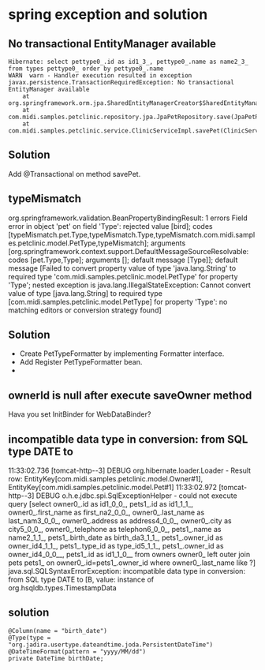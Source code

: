 spring exception and solution
============================


No transactional EntityManager available
----------
  
    Hibernate: select pettype0_.id as id1_3_, pettype0_.name as name2_3_ from types pettype0_ order by pettype0_.name
    WARN  warn - Handler execution resulted in exception
    javax.persistence.TransactionRequiredException: No transactional EntityManager available
    	at org.springframework.orm.jpa.SharedEntityManagerCreator$SharedEntityManagerInvocationHandler.invoke(SharedEntityManagerCreator.java:275) 
    	at com.midi.samples.petclinic.repository.jpa.JpaPetRepository.save(JpaPetRepository.java:35) 
    	at com.midi.samples.petclinic.service.ClinicServiceImpl.savePet(ClinicServiceImpl.java:53) 

Solution
--------
Add @Transactional on method savePet.


typeMismatch
--------
  org.springframework.validation.BeanPropertyBindingResult: 1 errors
  Field error in object 'pet' on field 'Type': rejected value [bird]; codes [typeMismatch.pet.Type,typeMismatch.Type,typeMismatch.com.midi.samples.petclinic.model.PetType,typeMismatch]; arguments [org.springframework.context.support.DefaultMessageSourceResolvable: codes [pet.Type,Type]; arguments []; default message [Type]]; default message [Failed to convert property value of type 'java.lang.String' to required type 'com.midi.samples.petclinic.model.PetType' for property 'Type'; nested exception is java.lang.IllegalStateException: Cannot convert value of type [java.lang.String] to required type [com.midi.samples.petclinic.model.PetType] for property 'Type': no matching editors or conversion strategy found]
  
Solution  
--------
* Create PetTypeFormatter by implementing Formatter interface.
* Add Register PetTypeFormatter bean.
* 

ownerId is null after execute saveOwner method
--------
Hava you set InitBinder for WebDataBinder?

incompatible data type in conversion: from SQL type DATE to
--------
11:33:02.736 [tomcat-http--3] DEBUG org.hibernate.loader.Loader - Result row: EntityKey[com.midi.samples.petclinic.model.Owner#1], EntityKey[com.midi.samples.petclinic.model.Pet#1]
11:33:02.972 [tomcat-http--3] DEBUG o.h.e.jdbc.spi.SqlExceptionHelper - could not execute query [select owner0_.id as id1_0_0_, pets1_.id as id1_1_1_, owner0_.first_name as first_na2_0_0_, owner0_.last_name as last_nam3_0_0_, owner0_.address as address4_0_0_, owner0_.city as city5_0_0_, owner0_.telephone as telephon6_0_0_, pets1_.name as name2_1_1_, pets1_.birth_date as birth_da3_1_1_, pets1_.owner_id as owner_id4_1_1_, pets1_.type_id as type_id5_1_1_, pets1_.owner_id as owner_id4_0_0__, pets1_.id as id1_1_0__ from owners owner0_ left outer join pets pets1_ on owner0_.id=pets1_.owner_id where owner0_.last_name like ?]
java.sql.SQLSyntaxErrorException: incompatible data type in conversion: from SQL type DATE to [B, value: instance of org.hsqldb.types.TimestampData

solution
--------

    @Column(name = "birth_date")
    @Type(type = "org.jadira.usertype.dateandtime.joda.PersistentDateTime")
    @DateTimeFormat(pattern = "yyyy/MM/dd")
    private DateTime birthDate;
